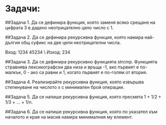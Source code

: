 # Задачи:

##Задача 1.
Да се дефинира функция, която заменя всяко срещане на цифрата 3 в дадено неотрицателно цяло число с 1.

##Задача 2.
Да се дефинира рекурсивна функция, която намира най-дългия общ суфикс на две цели неотрицателни числа.

Вход: 1234 45234 \\
Изход: 234

##Задача 3.
Да се дефинира рекурсивно функцията strcmp. Функцията стравнява лексикографски два низа и връща -1, ако първият е по-малкък, 0 - ако са равни и 1, когато първият е по-голям от втория.

##Задача 4.
Реализирайте рекурсивна функция, която извършва степенуване на числото х с минимален брой операции.

##Задача 5.
Да се напише рекурсивна функция, която пресмята 1 + 1/2 + 1/3 + ... + 1/n.

##Задача 6.
Да се напише рекурсивна функция, която по указател към началото и края на масив намира минималния му елемент.
